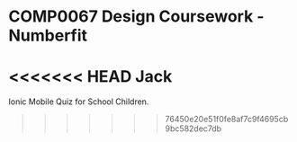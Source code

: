 # COMP0067 Design Coursework - Numberfit
<<<<<<< HEAD
Jack
=======

Ionic Mobile Quiz for School Children.
>>>>>>> 76450e20e51f0fe8af7c9f4695cb9bc582dec7db
